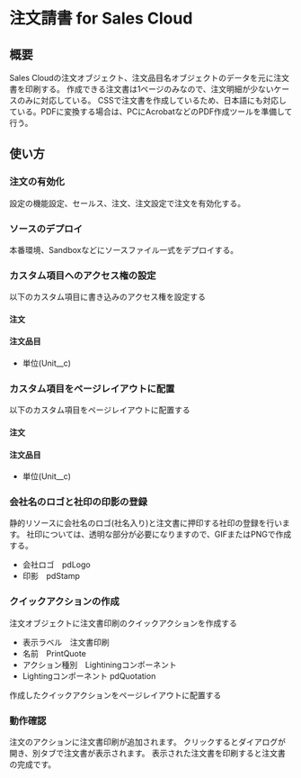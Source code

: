 # 注文請書 for Sales Cloud

## 概要
Sales Cloudの注文オブジェクト、注文品目名オブジェクトのデータを元に注文書を印刷する。
作成できる注文書は1ページのみなので、注文明細が少ないケースのみに対応している。
CSSで注文書を作成しているため、日本語にも対応している。PDFに変換する場合は、PCにAcrobatなどのPDF作成ツールを準備して行う。

## 使い方

### 注文の有効化
設定の機能設定、セールス、注文、注文設定で注文を有効化する。

### ソースのデプロイ
本番環境、Sandboxなどにソースファイル一式をデプロイする。
  
### カスタム項目へのアクセス権の設定
以下のカスタム項目に書き込みのアクセス権を設定する

#### 注文
#### 注文品目
* 単位(Unit__c)

### カスタム項目をページレイアウトに配置
以下のカスタム項目をページレイアウトに配置する

#### 注文

#### 注文品目
* 単位(Unit__c)

### 会社名のロゴと社印の印影の登録
静的リソースに会社名のロゴ(社名入り)と注文書に押印する社印の登録を行います。
社印については、透明な部分が必要になりますので、GIFまたはPNGで作成する。

* 会社ロゴ　pdLogo
* 印影　pdStamp

### クイックアクションの作成
注文オブジェクトに注文書印刷のクイックアクションを作成する

* 表示ラベル　注文書印刷
* 名前　PrintQuote
* アクション種別　Lightiningコンポーネント
* Lightingコンポーネント pdQuotation

作成したクイックアクションをページレイアウトに配置する

### 動作確認
注文のアクションに注文書印刷が追加されます。
クリックするとダイアログが開き、別タブで注文書が表示されます。
表示された注文書を印刷すると注文書の完成です。
